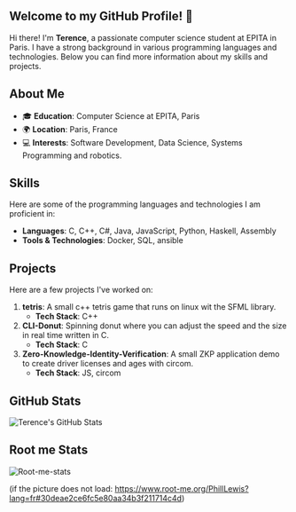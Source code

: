 ## Welcome to my GitHub Profile! 👋

Hi there! I'm **Terence**, a passionate computer science student at EPITA in Paris. I have a strong background in various programming languages and technologies. Below you can find more information about my skills and projects.

## About Me

- 🎓 **Education**: Computer Science at EPITA, Paris
- 🌍 **Location**: Paris, France
- 💻 **Interests**: Software Development, Data Science, Systems Programming and robotics.

## Skills

Here are some of the programming languages and technologies I am proficient in:

- **Languages**: C, C++, C#, Java, JavaScript, Python, Haskell, Assembly
- **Tools & Technologies**: Docker, SQL, ansible

## Projects

Here are a few projects I've worked on:

1. **tetris**: A small c++ tetris game that runs on linux wit the SFML library.
   - **Tech Stack**: C++
2. **CLI-Donut**: Spinning donut where you can adjust the speed and the size in real time written in C.
   - **Tech Stack**: C
3. **Zero-Knowledge-Identity-Verification**: A small ZKP application demo to create driver licenses and ages with circom.
   - **Tech Stack**: JS, circom

## GitHub Stats

![Terence's GitHub Stats](https://github-readme-stats.vercel.app/api?username=terencemiralves&show_icons=true&theme=radical)

## Root me Stats

![Root-me-stats](https://root-me-diff.vercel.app/rm-gh?nickname=PhillLewis&gstats=show&style=astral)

(if the picture does not load: https://www.root-me.org/PhillLewis?lang=fr#30deae2ce6fc5e80aa34b3f211714c4d)

